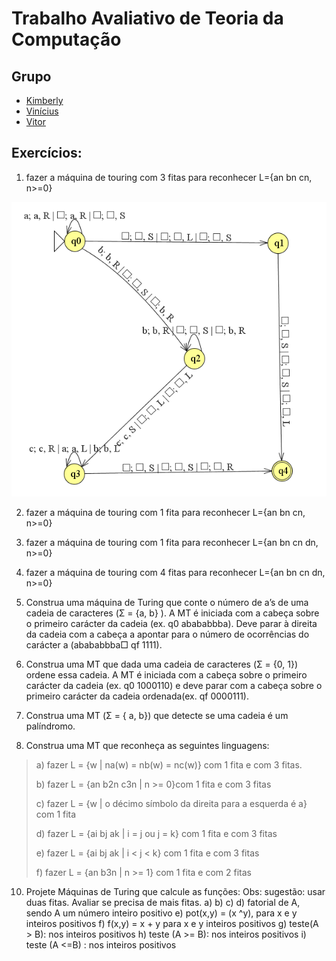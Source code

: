 # Trabalho Avaliativo de Teoria da Computação

## Grupo

- [Kimberly](https://github.com/KimberlyScaldaC)
- [Vinícius]()
- [Vitor](https://github.com/OCVitin)

## Exercícios:

1. fazer a máquina de touring com 3 fitas para reconhecer L={an bn cn, n>=0} 

<img src="/Kimberly/Ativ1.png">

2) fazer a máquina de touring com 1 fita para reconhecer L={an bn cn, n>=0}
3) fazer a máquina de touring com 1 fita para reconhecer L={an bn cn dn, n>=0}
4) fazer a máquina de touring com 4 fitas para reconhecer L={an bn cn dn, n>=0}
5) Construa uma máquina de Turing que conte o número de a’s de uma cadeia de caracteres (Σ = {a, b} ). A MT é iniciada com a cabeça sobre o primeiro carácter da cadeia (ex. q0 abababbba). Deve parar à direita da cadeia com a cabeça a apontar para o número de ocorrências do carácter a (abababbba□ qf 1111).
6) Construa uma MT que dada uma cadeia de caracteres (Σ = {0, 1}) ordene essa cadeia. A MT é iniciada com a cabeça sobre o primeiro carácter da cadeia (ex. q0 1000110) e deve parar com a cabeça sobre o primeiro carácter da cadeia ordenada(ex. qf 0000111).
7) Construa uma MT (Σ = { a, b}) que detecte se uma cadeia é um palíndromo.

8) Construa uma MT que reconheça as seguintes linguagens:
>   
>a) fazer L = {w | na(w) = nb(w) = nc(w)} com 1 fita e com 3 fitas.
>
>b) fazer L = {an b2n c3n | n >= 0}com 1 fita e com 3 fitas
>
>c) fazer L = {w | o décimo símbolo da direita para a esquerda é a} com 1 fita
>
>d) fazer L = {ai bj ak | i = j ou j = k} com 1 fita e com 3 fitas
>
>e) fazer L = {ai bj ak | i < j < k} com 1 fita e com 3 fitas
>
>f) fazer L = {an b3n | n >= 1} com 1 fita e com 2 fitas
>

10) Projete Máquinas de Turing que calcule as funções:
Obs: sugestão: usar duas fitas. Avaliar se precisa de mais fitas.
a)
b)
c)
d) fatorial de A, sendo A um número inteiro positivo
e) pot(x,y) = (x ^y), para x e y inteiros positivos
f) f(x,y) = x + y para x e y inteiros positivos
g) teste(A > B): nos inteiros positivos
h) teste (A >= B): nos inteiros positivos
i) teste (A <=B) : nos inteiros positivos
